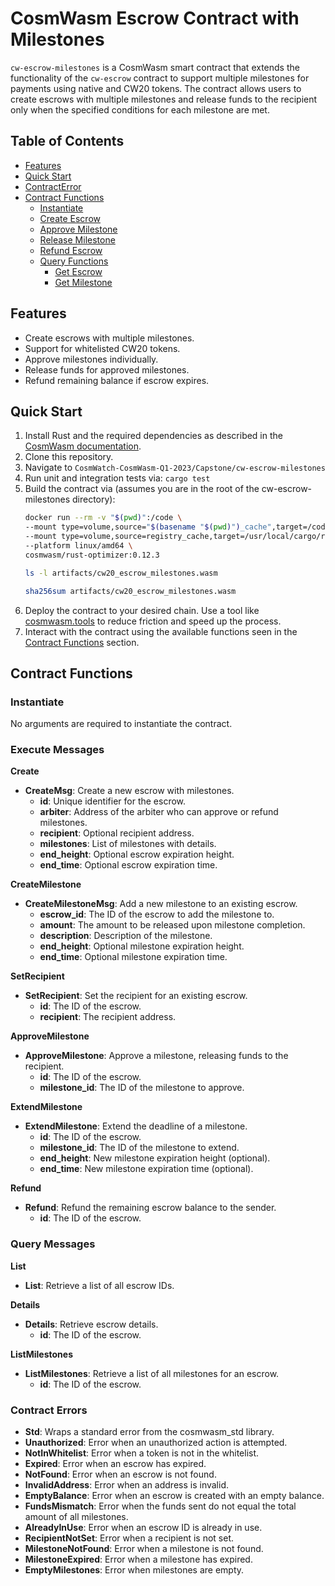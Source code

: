 # CosmWasm Escrow Contract with Milestones

`cw-escrow-milestones` is a CosmWasm smart contract that extends the functionality of the `cw-escrow` contract to support multiple milestones for payments using native and CW20 tokens. The contract allows users to create escrows with multiple milestones and release funds to the recipient only when the specified conditions for each milestone are met.

## Table of Contents

- [Features](#features)
- [Quick Start](#quick-start)
- [ContractError](#contracterror)
- [Contract Functions](#contract-functions)
  - [Instantiate](#instantiate)
  - [Create Escrow](#create-escrow)
  - [Approve Milestone](#approve-milestone)
  - [Release Milestone](#release-milestone)
  - [Refund Escrow](#refund-escrow)
  - [Query Functions](#query-functions)
    - [Get Escrow](#get-escrow)
    - [Get Milestone](#get-milestone)

## Features

- Create escrows with multiple milestones.
- Support for whitelisted CW20 tokens.
- Approve milestones individually.
- Release funds for approved milestones.
- Refund remaining balance if escrow expires.

## Quick Start

1. Install Rust and the required dependencies as described in the [CosmWasm documentation](https://book.cosmwasm.com/setting-up-env.html).
2. Clone this repository.
3. Navigate to `CosmWatch-CosmWasm-Q1-2023/Capstone/cw-escrow-milestones`
4. Run unit and integration tests via: `cargo test`
5. Build the contract via (assumes you are in the root of the cw-escrow-milestones directory): 
    ```bash
    docker run --rm -v "$(pwd)":/code \
    --mount type=volume,source="$(basename "$(pwd)")_cache",target=/code/target \
    --mount type=volume,source=registry_cache,target=/usr/local/cargo/registry \
    --platform linux/amd64 \
    cosmwasm/rust-optimizer:0.12.3

    ls -l artifacts/cw20_escrow_milestones.wasm

    sha256sum artifacts/cw20_escrow_milestones.wasm
    ```
6. Deploy the contract to your desired chain. Use a tool like [cosmwasm.tools](https://cosmwasm.tools/) to reduce friction and speed up the process.
7. Interact with the contract using the available functions seen in the [Contract Functions](#contract-functions) section.



## Contract Functions

### **Instantiate**

No arguments are required to instantiate the contract.

### **Execute Messages**

**Create**

- **CreateMsg**: Create a new escrow with milestones.
    - **id**: Unique identifier for the escrow.
    - **arbiter**: Address of the arbiter who can approve or refund milestones.
    - **recipient**: Optional recipient address.
    - **milestones**: List of milestones with details.
    - **end_height**: Optional escrow expiration height.
    - **end_time**: Optional escrow expiration time.

**CreateMilestone**
- **CreateMilestoneMsg**: Add a new milestone to an existing escrow.
    - **escrow_id**: The ID of the escrow to add the milestone to.
    - **amount**: The amount to be released upon milestone completion.
    - **description**: Description of the milestone.
    - **end_height**: Optional milestone expiration height.
    - **end_time**: Optional milestone expiration time.

**SetRecipient**
- **SetRecipient**: Set the recipient for an existing escrow.
    - **id**: The ID of the escrow.
    - **recipient**: The recipient address.

**ApproveMilestone**
- **ApproveMilestone**: Approve a milestone, releasing funds to the recipient.
    - **id**: The ID of the escrow.
    - **milestone_id**: The ID of the milestone to approve.

**ExtendMilestone**
- **ExtendMilestone**: Extend the deadline of a milestone.
    - **id**: The ID of the escrow.
    - **milestone_id**: The ID of the milestone to extend.
    - **end_height**: New milestone expiration height (optional).
    - **end_time**: New milestone expiration time (optional).

**Refund**
- **Refund**: Refund the remaining escrow balance to the sender.
    - **id**: The ID of the escrow.

### **Query Messages**
**List**
- **List**: Retrieve a list of all escrow IDs.

**Details**
- **Details**: Retrieve escrow details.
    - **id**: The ID of the escrow.

**ListMilestones**
- **ListMilestones**: Retrieve a list of all milestones for an escrow.
    - **id**: The ID of the escrow.

### **Contract Errors**

- **Std**: Wraps a standard error from the cosmwasm_std library.
- **Unauthorized**: Error when an unauthorized action is attempted.
- **NotInWhitelist**: Error when a token is not in the whitelist.
- **Expired**: Error when an escrow has expired.
- **NotFound**: Error when an escrow is not found.
- **InvalidAddress**: Error when an address is invalid.
- **EmptyBalance**: Error when an escrow is created with an empty balance.
- **FundsMismatch**: Error when the funds sent do not equal the total amount of all milestones.
- **AlreadyInUse**: Error when an escrow ID is already in use.
- **RecipientNotSet**: Error when a recipient is not set.
- **MilestoneNotFound**: Error when a milestone is not found.
- **MilestoneExpired**: Error when a milestone has expired.
- **EmptyMilestones**: Error when milestones are empty.
